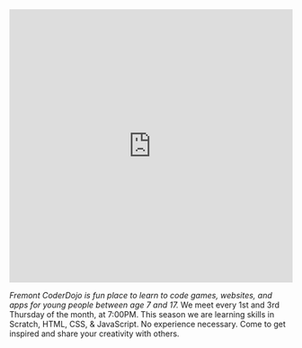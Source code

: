 <div style="width:100%; text-align:left;"><iframe src="https://eventbrite.com/tickets-external?eid=45751613307&ref=etckt" frameborder="0" height="485" width="100%" vspace="0" hspace="0" marginheight="5" marginwidth="5" scrolling="auto" allowtransparency="true"></iframe>
</div>
<p id="info"><em>Fremont CoderDojo is fun place to learn to code games, websites, and apps for young people between age 7 and 17.</em> We meet every 1st and 3rd Thursday of the month, at 7:00PM. This season we are learning skills in Scratch, HTML, CSS, & JavaScript. No experience necessary. Come to get inspired and share your creativity with others.</p>

<br>
<br>
	</div>
</div>

